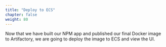 ```yaml
---
title: "Deploy to ECS"
chapter: false
weight: 80
---
```


Now that we have built our NPM app and published our final Docker image to Artifactory, we are going to deploy the image to ECS and view the UI.


